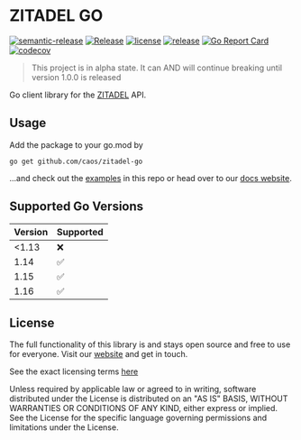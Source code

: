 # ZITADEL GO

[![semantic-release](https://img.shields.io/badge/%20%20%F0%9F%93%A6%F0%9F%9A%80-semantic--release-e10079.svg)](https://github.com/semantic-release/semantic-release)
[![Release](https://github.com/caos/zitadel-go/workflows/Release/badge.svg)](https://github.com/caos/zitadel-go/actions)
[![license](https://badgen.net/github/license/caos/zitadel-go/)](https://github.com/caos/zitadel-go/blob/main/LICENSE)
[![release](https://badgen.net/github/release/caos/zitadel-go/stable)](https://github.com/caos/zitadel-go/releases)
[![Go Report Card](https://goreportcard.com/badge/github.com/caos/zitadel-go)](https://goreportcard.com/report/github.com/caos/zitadel-go)
[![codecov](https://codecov.io/gh/caos/zitadel-go/branch/main/graph/badge.svg)](https://codecov.io/gh/caos/zitadel-go)

> This project is in alpha state. It can AND will continue breaking until version 1.0.0 is released

Go client library for the [ZITADEL](https://github.com/caos/zitadel) API.

## Usage

Add the package to your go.mod by

```
go get github.com/caos/zitadel-go
```

...and check out the [examples](./example) in this repo or head over to our [docs website](https://docs.zitadel.ch/docs/quickstarts/introduction).


## Supported Go Versions

| Version | Supported          |
|---------|--------------------|
| <1.13   | :x:                |
| 1.14    | :white_check_mark: |
| 1.15    | :white_check_mark: |
| 1.16    | :white_check_mark: |

## License

The full functionality of this library is and stays open source and free to use for everyone. Visit our [website](https://zitadel.ch) and get in touch.

See the exact licensing terms [here](./LICENSE)

Unless required by applicable law or agreed to in writing, software distributed under the License is distributed on an "AS IS" BASIS, WITHOUT WARRANTIES OR CONDITIONS OF ANY KIND, either express or implied. See the License for the specific language governing permissions and limitations under the License.
